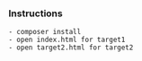 ### Instructions

```
- composer install
- open index.html for target1
- open target2.html for target2
```
